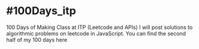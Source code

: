 # #100Days_itp
100 Days of Making Class at ITP (Leetcode and APIs)
I will post solutions to algorithmic problems on leetcode in JavaScript. You can find the second half of my 100 days here
